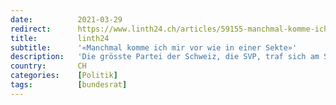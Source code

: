 ```yaml
---
date:          2021-03-29
redirect:      https://www.linth24.ch/articles/59155-manchmal-komme-ich-mir-vor-wie-in-einer-sekte
title:         linth24
subtitle:      '«Manchmal komme ich mir vor wie in einer Sekte»'
description:   'Die grösste Partei der Schweiz, die SVP, traf sich am Samstag virtuell zur Delegiertenversammlung. Auch ihr Bundesrat Ueli Maurer wurde online zugeschaltet und äusserte sich dabei offen und mit Fakten zur Corona-Pandemie.'
country:       CH
categories:    [Politik]
tags:          [bundesrat]
---
```

